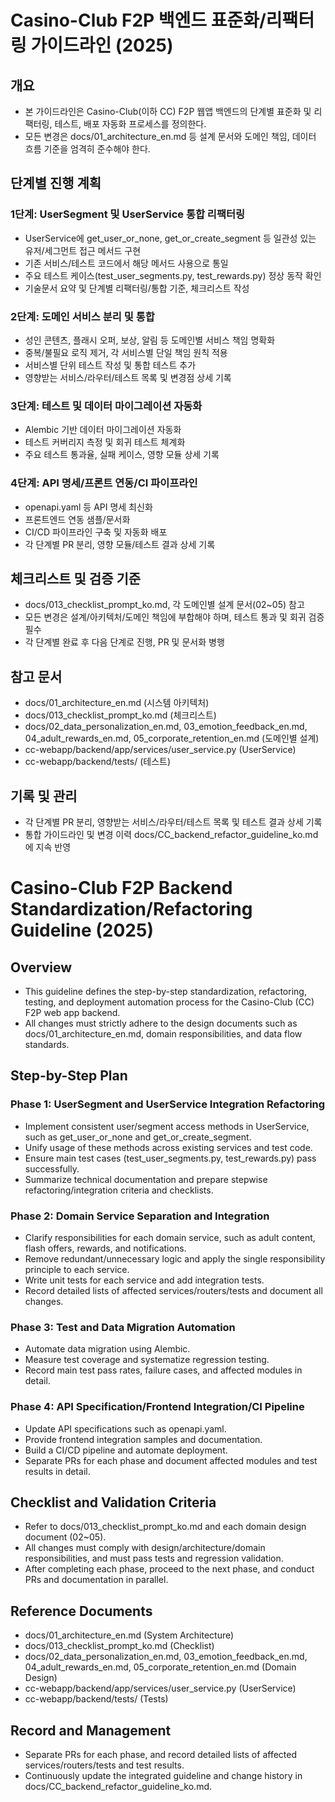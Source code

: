 # Casino-Club F2P 백엔드 표준화/리팩터링 가이드라인 (2025)

## 개요
- 본 가이드라인은 Casino-Club(이하 CC) F2P 웹앱 백엔드의 단계별 표준화 및 리팩터링, 테스트, 배포 자동화 프로세스를 정의한다.
- 모든 변경은 docs/01_architecture_en.md 등 설계 문서와 도메인 책임, 데이터 흐름 기준을 엄격히 준수해야 한다.

## 단계별 진행 계획

### 1단계: UserSegment 및 UserService 통합 리팩터링
- UserService에 get_user_or_none, get_or_create_segment 등 일관성 있는 유저/세그먼트 접근 메서드 구현
- 기존 서비스/테스트 코드에서 해당 메서드 사용으로 통일
- 주요 테스트 케이스(test_user_segments.py, test_rewards.py) 정상 동작 확인
- 기술문서 요약 및 단계별 리팩터링/통합 기준, 체크리스트 작성

### 2단계: 도메인 서비스 분리 및 통합
- 성인 콘텐츠, 플래시 오퍼, 보상, 알림 등 도메인별 서비스 책임 명확화
- 중복/불필요 로직 제거, 각 서비스별 단일 책임 원칙 적용
- 서비스별 단위 테스트 작성 및 통합 테스트 추가
- 영향받는 서비스/라우터/테스트 목록 및 변경점 상세 기록

### 3단계: 테스트 및 데이터 마이그레이션 자동화
- Alembic 기반 데이터 마이그레이션 자동화
- 테스트 커버리지 측정 및 회귀 테스트 체계화
- 주요 테스트 통과율, 실패 케이스, 영향 모듈 상세 기록

### 4단계: API 명세/프론트 연동/CI 파이프라인
- openapi.yaml 등 API 명세 최신화
- 프론트엔드 연동 샘플/문서화
- CI/CD 파이프라인 구축 및 자동화 배포
- 각 단계별 PR 분리, 영향 모듈/테스트 결과 상세 기록

## 체크리스트 및 검증 기준
- docs/013_checklist_prompt_ko.md, 각 도메인별 설계 문서(02~05) 참고
- 모든 변경은 설계/아키텍처/도메인 책임에 부합해야 하며, 테스트 통과 및 회귀 검증 필수
- 각 단계별 완료 후 다음 단계로 진행, PR 및 문서화 병행

## 참고 문서
- docs/01_architecture_en.md (시스템 아키텍처)
- docs/013_checklist_prompt_ko.md (체크리스트)
- docs/02_data_personalization_en.md, 03_emotion_feedback_en.md, 04_adult_rewards_en.md, 05_corporate_retention_en.md (도메인별 설계)
- cc-webapp/backend/app/services/user_service.py (UserService)
- cc-webapp/backend/tests/ (테스트)

## 기록 및 관리
- 각 단계별 PR 분리, 영향받는 서비스/라우터/테스트 목록 및 테스트 결과 상세 기록
- 통합 가이드라인 및 변경 이력 docs/CC_backend_refactor_guideline_ko.md에 지속 반영

# Casino-Club F2P Backend Standardization/Refactoring Guideline (2025)

## Overview
- This guideline defines the step-by-step standardization, refactoring, testing, and deployment automation process for the Casino-Club (CC) F2P web app backend.
- All changes must strictly adhere to the design documents such as docs/01_architecture_en.md, domain responsibilities, and data flow standards.

## Step-by-Step Plan

### Phase 1: UserSegment and UserService Integration Refactoring
- Implement consistent user/segment access methods in UserService, such as get_user_or_none and get_or_create_segment.
- Unify usage of these methods across existing services and test code.
- Ensure main test cases (test_user_segments.py, test_rewards.py) pass successfully.
- Summarize technical documentation and prepare stepwise refactoring/integration criteria and checklists.

### Phase 2: Domain Service Separation and Integration
- Clarify responsibilities for each domain service, such as adult content, flash offers, rewards, and notifications.
- Remove redundant/unnecessary logic and apply the single responsibility principle to each service.
- Write unit tests for each service and add integration tests.
- Record detailed lists of affected services/routers/tests and document all changes.

### Phase 3: Test and Data Migration Automation
- Automate data migration using Alembic.
- Measure test coverage and systematize regression testing.
- Record main test pass rates, failure cases, and affected modules in detail.

### Phase 4: API Specification/Frontend Integration/CI Pipeline
- Update API specifications such as openapi.yaml.
- Provide frontend integration samples and documentation.
- Build a CI/CD pipeline and automate deployment.
- Separate PRs for each phase and document affected modules and test results in detail.

## Checklist and Validation Criteria
- Refer to docs/013_checklist_prompt_ko.md and each domain design document (02~05).
- All changes must comply with design/architecture/domain responsibilities, and must pass tests and regression validation.
- After completing each phase, proceed to the next phase, and conduct PRs and documentation in parallel.

## Reference Documents
- docs/01_architecture_en.md (System Architecture)
- docs/013_checklist_prompt_ko.md (Checklist)
- docs/02_data_personalization_en.md, 03_emotion_feedback_en.md, 04_adult_rewards_en.md, 05_corporate_retention_en.md (Domain Design)
- cc-webapp/backend/app/services/user_service.py (UserService)
- cc-webapp/backend/tests/ (Tests)

## Record and Management
- Separate PRs for each phase, and record detailed lists of affected services/routers/tests and test results.
- Continuously update the integrated guideline and change history in docs/CC_backend_refactor_guideline_ko.md.
